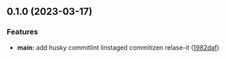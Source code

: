 ## 0.1.0 (2023-03-17)

### Features

- **main:** add husky commitlint linstaged commitizen relase-it ([1982daf](https://github.com/anucha-tk/nestjs-book-shop/commit/1982daf1285251283291457df07bd76b04544302))
